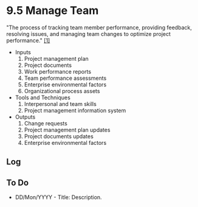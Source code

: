 # 9.5 Manage Team

"The process of tracking team member performance, providing feedback, resolving
issues, and managing team changes to optimize project performance."
[[1]](../home.md#references)

- Inputs
  1. Project management plan
  2. Project documents
  3. Work performance reports
  4. Team performance assessments
  5. Enterprise environmental factors
  6. Organizational process assets
- Tools and Techniques
  1. Interpersonal and team skills
  2. Project management information system
- Outputs
  1. Change requests
  2. Project management plan updates
  3. Project documents updates
  4. Enterprise environmental factors

## Log

## To Do

- DD/Mon/YYYY - Title: Description.
